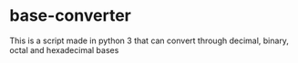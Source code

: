 # base-converter
This is a script made in python 3 that can convert through decimal, binary, octal and hexadecimal bases
